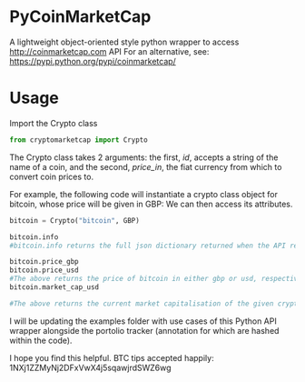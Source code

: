 # PyCoinMarketCap
A lightweight object-oriented style python wrapper to access http://coinmarketcap.com API
For an alternative, see: https://pypi.python.org/pypi/coinmarketcap/

# Usage

Import the Crypto class
```python
from cryptomarketcap import Crypto
```
The Crypto class takes 2 arguments: the first, *id*, accepts a string of the name of a coin, and the second, *price_in*, the fiat currency from which to convert coin prices to.

For example, the following code will instantiate a crypto class object for bitcoin, whose price will be given in GBP:
We can then access its attributes.
```python
bitcoin = Crypto("bitcoin", GBP)

bitcoin.info
#bitcoin.info returns the full json dictionary returned when the API request is made

bitcoin.price_gbp
bitcoin.price_usd
#The above returns the price of bitcoin in either gbp or usd, respectively.
bitcoin.market_cap_usd

#The above returns the current market capitalisation of the given cryptocurrency.
```

I will be updating the examples folder with use cases of this Python API wrapper alongside the portolio tracker (annotation for which are hashed within the code).

I hope you find this helpful. 
BTC tips accepted happily: 1NXj1ZZMyNj2DFxVwX4j5sqawjrdSWZ6wg
